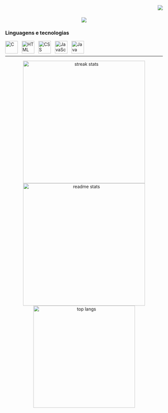 
<img align="right" src="https://visitor-badge.laobi.icu/badge?page_id=ramalhox" />
<h1 align="center">
    <img src="https://readme-typing-svg.herokuapp.com/?font=Righteous&size=35&center=true&vCenter=true&width=500&height=70&duration=4000&lines=Olá!+👋;+Eu+sou+Rafael!;" />
</h1>

### Linguagens e tecnologias

<img
    align="left"
    alt="C"
    title="C"
    width="40px"
    style="padding-right: 10px;"
    src="https://cdn.jsdelivr.net/gh/devicons/devicon@latest/icons/c/c-original.svg"
/>
<img
    align="left"
    alt="HTML"
    title="HTML"
    width="40px"
    style="padding-right: 10px;"
    src="https://cdn.jsdelivr.net/gh/devicons/devicon@latest/icons/html5/html5-original.svg" 
/>
<img
    align="left"
    alt="CSS"
    title="CSS"
    width="40px"
    style="padding-right: 10px;"
    src="https://cdn.jsdelivr.net/gh/devicons/devicon@latest/icons/css3/css3-original.svg" 
/>
<img
    align="left"
    alt="JavaScript"
    title="JavaScript"
    width="40px"
    style="padding-right: 10px;"
    src="https://cdn.jsdelivr.net/gh/devicons/devicon@latest/icons/javascript/javascript-original.svg" 
/>
<img
    align="left"
    alt="Java"
    title="Java"
    width="40px"
    style="padding-right: 10px;"
    src="https://cdn.jsdelivr.net/gh/devicons/devicon@latest/icons/java/java-original.svg"
/>     
<br/>
 
---        

<div align=center>
  <img width=390 src="https://github-readme-streak-stats.herokuapp.com/?user=gabriel-hc-dev&count_private=true&theme=react&border_radius=10" alt="streak stats"/>
  <img width=390 src="https://github-readme-stats.vercel.app/api?username=gabriel-hc-dev&count_private=true&show_icons=true&theme=react&rank_icon=github&border_radius=10" alt="readme stats" />
  <br/>
  <img width=325 align="center" src="https://github-readme-stats.vercel.app/api/top-langs/?username=gabriel-hc-dev&langs_count=8&layout=compact&theme=react&border_radius=10&size_weight=0.5&count_weight=0.5&exclude_repo=github-readme-stats" alt="top langs" />
</div>

